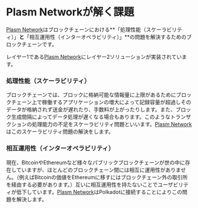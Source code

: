 # Plasm Networkが解く課題

[Plasm Network](https://www.plasmnet.io/)はブロックチェーンにおける**「処理性能（スケーラビリティ）」**と**「相互運用性（インターオペラビリティ）」**の問題を解決するためのブロックチェーンです。

レイヤー1である[Plasm Network](https://www.plasmnet.io/)にレイヤー2ソリューションが実装されています。

### 処理性能（スケーラビリティ）

ブロックチェーンでは、ブロックに格納可能な情報量に上限があるためにブロックチェーン上で稼働するアプリケーションの増大によって記録容量が超過しそのデータが格納されず送金が遅れたり、手数料が上がったりします。また、ブロック生成間隔によってデータ処理が遅くなる場合もあります。このようなトランザクションの処理能力の不足をスケーラビリティ問題といいます。[Plasm Network](https://www.plasmnet.io/)はこのスケーラビリティ問題の解決をします。

### 相互運用性（インターオペラビリティ）

現在、BitcoinやEthereumなど様々なパブリックブロックチェーンが世の中に存在していますが、ほとんどのブロックチェーン間には相互に運用性がありません。（例えばBitcoinの価値をEthereumに移すにはブロックチェーン外の取引所を経由する必要があります。）互いに相互運用性を持たないことでユーザビリティが低下しています。[Plasm Network](https://www.plasmnet.io/)はPolkadotに接続することによりこの問題を解決します。

